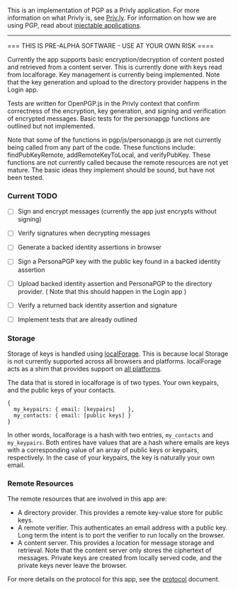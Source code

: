 This is an implementation of PGP as a Privly application. For more information
on what Privly is, see [Priv.ly](https://priv.ly). For information on how we
are using PGP, read about [injectable
applications](https://github.com/privly/privly-organization/wiki/Injectable-Applications).

------------------------------------------------------------------------------


=== THIS IS PRE-ALPHA SOFTWARE - USE AT YOUR OWN RISK ====

Currently the app supports basic encryption/decryption of content posted and
retrieved from a content server. This is currently done with keys read from
localforage. Key management is currently being implemented. Note that the key
generation and upload to the directory provider happens in the Login app.

Tests are written for OpenPGP.js in the Privly context that confirm correctness
of the encryption, key generation, and signing and verification of encrypted
messages. Basic tests for the personapgp functions are outlined but not
implemented.

Note that some of the functions in pgp/js/personapgp.js are not currently being
called from any part of the code. These functions include: findPubKeyRemote,
addRemoteKeyToLocal, and verifyPubKey. These functions are not currently called
because the remote resources are not yet mature. The basic ideas they implement
should be sound, but have not been tested.

### Current TODO
- [ ] Sign and encrypt messages (currently the app just encrypts without 
      signing)
- [ ] Verify signatures when decrypting messages
- [ ] Generate a backed identity assertions in browser
- [ ] Sign a PersonaPGP key with the public key found in a backed identity 
      assertion
- [ ] Upload backed identity assertion and PersonaPGP to the directory 
      provider. ( Note that this should happen in the Login app )
- [ ] Verify a returned back identity assertion and signature
- [ ] Implement tests that are already outlined


### Storage
Storage of keys is handled using
[localForage](https://github.com/mozilla/localForage). This is because local
Storage is not currently supported across all browsers and platforms.
localForage acts as a shim that provides support on [all
platforms](https://hacks.mozilla.org/2014/02/localforage-offline-storage-improved/).

The data that is stored in localforage is of two types. Your own keypairs, and
the public keys of your contacts.

```
{ 
  my_keypairs: { email: [keypairs]    },
  my_contacts: { email: [public keys] }
}
```

In other words, localforage is a hash with two entries, `my_contacts` and
`my_keypairs`.  Both entires have values that are a hash where emails are keys
with a corresponding value of an array of public keys or keypairs,
respectively. In the case of your keypairs, the key is naturally your own
email.

### Remote Resources
The remote resources that are involved in this app are: 

  *  A directory provider.  This provides a remote key-value store for public
     keys.
  *  A remote verifier.  This authenticates an email address with a public key.
     Long term the intent is to port the verifier to run locally on the
     browser.
  *  A content server. This provides a location for message storage and
     retrieval. Note that the content server only stores the ciphertext of
     messages. Private keys are created from locally served code, and the 
     private keys never leave the browser.
    
For more details on the protocol for this app, see the
[protocol](https://github.com/irdan/privly-applications/blob/irdan/PersonaPGP/protocol.md)
document.

